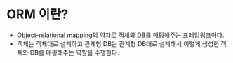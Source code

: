 
# ORM 이란?
- Object-relational mapping의 약자로 객체와 DB를 매핑해주는 프레임워크이다.
- 객체는 객체대로 설계하고 관계형 DB는 관계형 DB대로 설계해서 이렇게 생성한 객체와 DB를 매핑해주는 역할을 수행한다.
